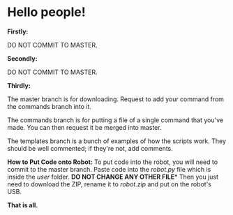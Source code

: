 # Hello people!

**Firstly:**

DO NOT COMMIT TO MASTER.

**Secondly:**

DO NOT COMMIT TO MASTER.

**Thirdly:**

The master branch is for downloading. Request to add your command from the commands branch into it.

The commands branch is for putting a file of a single command that you've made. You can then request it be merged into master.

The templates branch is a bunch of examples of how the scripts work. They should be well commented; if they're not, add comments.

**How to Put Code onto Robot:**
To put code into the robot, you will need to commit to the master branch. 
Paste code into the *robot.py* file which is inside the *user* folder.
**DO NOT CHANGE ANY OTHER FILE***
Then you just need to download the ZIP, rename it to *robot.zip* and put on the robot's USB.


**That is all.**
